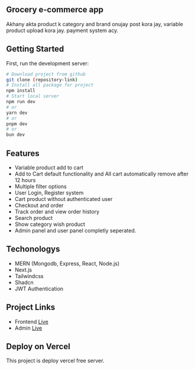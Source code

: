 ## Grocery e-commerce app

Akhany akta product k category and brand onujay post kora jay, variable product upload kora jay. payment system acy.

## Getting Started

First, run the development server:

```bash
# Download project from github
git clone (repository-link)
# Install all package for project
npm install
# Start local server
npm run dev
# or
yarn dev
# or
pnpm dev
# or
bun dev
```

## Features

- Variable product add to cart
- Add to Cart default functionality and All cart automatically remove after 12 hours
- Multiple filter options
- User Login, Register system
- Cart product without authenticated user
- Checkout and order
- Track order and view order history
- Search product
- Show category wish product
- Admin panel and user panel completly seperated.

## Techonologys

- MERN (Mongodb, Express, React, Node.js)
- Next.js
- Tailwindcss
- Shadcn
- JWT Authentication

## Project Links

- Frontend [Live](https://neo-grocery-frontend.vercel.app/)
- Admin [Live](https://neo-grocery-client.vercel.app/)

## Deploy on Vercel

This project is deploy vercel free server.
